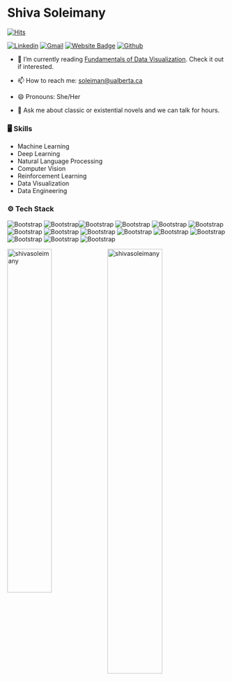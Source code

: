 # Shiva Soleimany

[![Hits](https://hits.seeyoufarm.com/api/count/incr/badge.svg?url=https%3A%2F%2Fgithub.com%2Fshivasoleimany%2Fshivasoleimany&count_bg=%2379C83D&title_bg=%23555555&icon=&icon_color=%23E7E7E7&title=Profile+Views&edge_flat=false)](https://hits.seeyoufarm.com)

[![Linkedin](https://img.shields.io/badge/-LinkedIn-blue?style=flat&logo=Linkedin&logoColor=white)](https://www.linkedin.com/in/shiva-soleimany/)
[![Gmail](https://img.shields.io/badge/-Gmail-c14438?style=flat&logo=Gmail&logoColor=white)](mailto:soleiman@ualberta.ca)
[![Website Badge](https://img.shields.io/badge/-Website-c14438?style=flat&logo=Google-Chrome&logoColor=white&link=https://shivasoleimany.github.io/)](https://shivasoleimany.github.io/)
[![Github](https://img.shields.io/github/followers/ShivaSoleimany?label=Follow&style=social)](https://github.com/ShivaSoleimany)


- 🌱 I’m currently reading [Fundamentals of Data Visualization](https://www.oreilly.com/library/view/fundamentals-of-data/9781492031079/). Check it out if interested.

- 📫 How to reach me: soleiman@ualberta.ca
- 😄 Pronouns: She/Her
- 💬 Ask me about classic or existential novels and we can talk for hours.
### 🖥 Skills

- Machine Learning
- Deep Learning
- Natural Language Processing
- Computer Vision
- Reinforcement Learning
- Data Visualization
- Data Engineering
### ⚙️ Tech Stack

![Bootstrap](https://img.shields.io/badge/-Python-05122A?style=flat-square&logo=Python&color=353535) ![Bootstrap](https://img.shields.io/badge/-Pandas-05122A?style=flat-square&logo=Pandas&color=353535)![Bootstrap](https://img.shields.io/badge/-TensorFlow-05122A?style=flat-square&logo=TensorFlow&color=353535) ![Bootstrap](https://img.shields.io/badge/-PyTorch-05122A?style=flat-square&logo=PyTorch&color=353535) ![Bootstrap](https://img.shields.io/badge/-Tableau-05122A?style=flat-square&logo=Tableau&color=353535) ![Bootstrap](https://img.shields.io/badge/-Scikit%20Learn-05122A?style=flat-square&logo=Scikit-Learn&color=353535) ![Bootstrap](https://img.shields.io/badge/-MongoDB-05122A?style=flat-square&logo=MongoDB&color=353535) ![Bootstrap](https://img.shields.io/badge/-MySQL-05122A?style=flat-square&logo=MySQL&color=353535) ![Bootstrap](https://img.shields.io/badge/-Pandas-05122A?style=flat-square&logo=Pandas&color=353535) ![Bootstrap](https://img.shields.io/badge/-Numpy-05122A?style=flat-square&logo=Numpy&color=353535) ![Bootstrap](https://img.shields.io/badge/-Matplotlib-05122A?style=flat-square&logo=Matplotlib&color=353535) ![Bootstrap](https://img.shields.io/badge/-Databricks-05122A?style=flat-square&logo=Databricks&color=353535) ![Bootstrap](https://img.shields.io/badge/-Docker-05122A?style=flat-square&logo=Docker&color=353535) ![Bootstrap](https://img.shields.io/badge/-Kubernetes-05122A?style=flat-square&logo=Kubernetes&color=353535) ![Bootstrap](https://img.shields.io/badge/-Visual%20Studio%20Code-05122A?style=flat-square&logo=Visual-Studio-Code&color=353535)

<div>
  <img width="45%" align="left" src="https://github-readme-stats.vercel.app/api/top-langs?username=shivasoleimany&show_icons=true&locale=en&layout=compact" alt="shivasoleimany" />
  <img width="50%"  src="https://github-readme-streak-stats.herokuapp.com/?user=shivasoleimany&" alt="shivasoleimany" />
</div>
